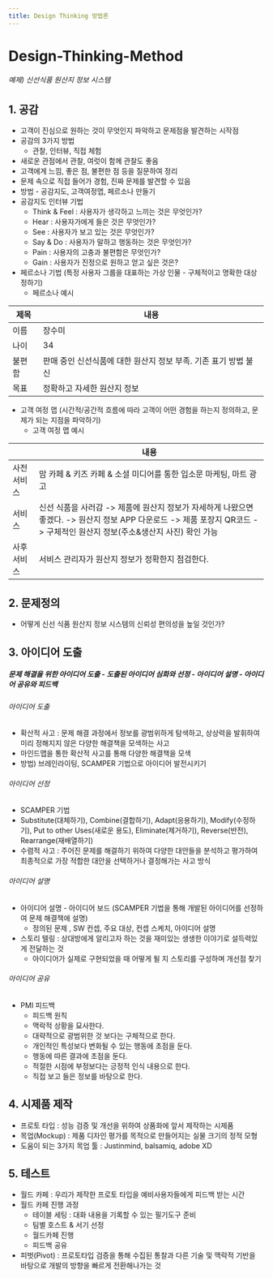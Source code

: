 ```yaml
---
title: Design Thinking 방법론
---
```


# Design-Thinking-Method

###### 예제) 신선식품 원산지 정보 시스템

## 1. 공감

- 고객이 진심으로 원하는 것이 무엇인지 파악하고 문제점을 발견하는 시작점
- 공감의 3가지 방법
  - 관찰, 인터뷰, 직접 체험
- 새로운 관점에서 관찰, 여럿이 함께 관찰도 좋음
- 고객에게 느낌, 좋은 점, 불편한 점 등을 질문하여 정리
- 문제 속으로 직접 들어가 경험, 진짜 문제를 발견할 수 있음
- 방법 - 공감지도, 고객여정맵, 페르소나 만들기
- 공감지도 인터뷰 기법
  - Think & Feel : 사용자가 생각하고 느끼는 것은 무엇인가?
  - Hear : 사용자가에게 들은 것은 무엇인가?
  - See : 사용자가 보고 있는 것은 무엇인가?
  - Say & Do : 사용자가 말하고 행동하는 것은 무엇인가?
  - Pain : 사용자의 고충과 불편함은 무엇인가?
  - Gain : 사용자가 진정으로 원하고 얻고 싶은 것은?
- 페르소나 기법 (특정 사용자 그룹을 대표하는 가상 인물 - 구체적이고 명확한 대상 정하기)
  - 페르소나 예시

| 제목   | 내용                                                         |
| ------ | ------------------------------------------------------------ |
| 이름   | 장수미                                                       |
| 나이   | 34                                                           |
| 불편함 | 판매 중인 신선식품에 대한 원산지 정보 부족. 기존 표기 방법 불신 |
| 목표   | 정확하고 자세한 원산지 정보                                  |

- 고객 여정 맵 (시간적/공간적 흐름에 따라 고객이 어떤 경험을 하는지 정의하고, 문제가 되는 지점을 파악하기)
  - 고객 여정 맵 예시

|             | 내용                                                         |
| ----------- | ------------------------------------------------------------ |
| 사전서비스  | 맘 카페 & 키즈 카페 & 소셜 미디어를 통한 입소문 마케팅, 마트 광고 |
| 서비스      | 신선 식품을 사러감 -> 제품에 원산지 정보가 자세하게 나왔으면 좋겠다. -> 원산지 정보 APP 다운로드 -> 제품 포장지 QR코드 -> 구체적인 원산지 정보(주소&생산지 사진) 확인 가능 |
| 사후 서비스 | 서비스 관리자가 원산지 정보가 정확한지 점검한다.             |

## 2. 문제정의

- 어떻게 신선 식품 원산지 정보 시스템의 신뢰성 편의성을 높일 것인가?

## 3. 아이디어 도출

##### 문제 해결을 위한 아이디어 도출 - 도출된 아이디어 심화와 선정 - 아이디어 설명 - 아이디어 공유와 피드백

###### 아이디어 도출

- 확산적 사고 : 문제 해결 과정에서 정보를 광범위하게 탐색하고, 상상력을 발휘하여 미리 정해지지 않은 다양한 해결책을 모색하는 사고
- 마인드맵을 통한 확산적 사고를 통해 다양한 해결책을 모색
- 방법) 브레인라이팅, SCAMPER 기법으로 아이디어 발전시키기

###### 아이디어 선정

- SCAMPER 기법
- Substitute(대체하기), Combine(결합하기), Adapt(응용하기), Modify(수정하기), Put to other Uses(새로운 용도), Eliminate(제거하기), Reverse(반전), Rearrange(재배열하기)
- 수렴적 사고 : 주어진 문제를 해결하기 위하여 다양한 대안들을 분석하고 평가하여 최종적으로 가장 적합한 대안을 선택하거나 결정해가는 사고 방식

###### 아이디어 설명

- 아이디어 설명 - 아이디어 보드 (SCAMPER 기법을 통해 개발된 아이디어를 선정하여 문제 해결책에 설명)
  - 정의된 문제 , SW 컨셉, 주요 대상, 컨셉 스케치, 아이디어 설명
- 스토리 텔링 : 상대방에게 알리고자 하는 것을 재미있는 생생한 이야기로 설득력있게 전달하는 것
  - 아이디어가 실제로 구현되었을 때 어떻게 될 지 스토리를 구성하며 개선점 찾기

###### 아이디어 공유

- PMI 피드백
  - 피드백 원칙
  - 맥락적 상황을 묘사한다.
  - 대략적으로 광범위한 것 보다는 구체적으로 한다.
  - 개인적인 특성보다 변화될 수 있는 행동에 초점을 둔다.
  - 행동에 따른 결과에 초점을 둔다.
  - 적절한 시점에 부정보다는 긍정적 인식 내용으로 한다.
  - 직접 보고 들은 정보를 바탕으로 한다.

## 4. 시제품 제작

- 프로토 타입 : 성능 검증 및 개선을 위하여 상품화에 앞서 제작하는 시제품
- 목업(Mockup) : 제품 디자인 평가를 목적으로 만들어지는 실물 크기의 정적 모형
- 도움이 되는 3가지 목업 툴 : Justinmind, balsamiq, adobe XD

## 5. 테스트

- 월드 카페 : 우리가 제작한 프로토 타입을 예비사용자들에게 피드백 받는 시간
- 월드 카페 진행 과정
  - 테이블 세팅 : 대화 내용을 기록할 수 있는 필기도구 준비
  - 팀별 호스트 & 서기 선정
  - 월드카페 진행
  - 피드백 공유
- 피벗(Pivot) : 프로토타입 검증을 통해 수집된 통찰과 다른 기술 및 맥락적 기반을 바탕으로 개발의 방향을 빠르게 전환해나가는 것
